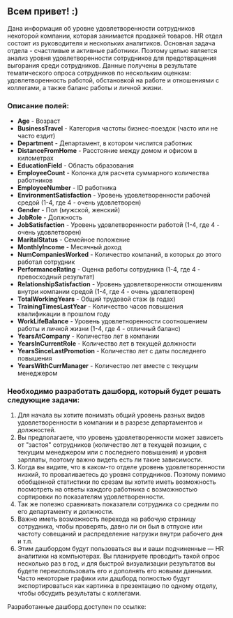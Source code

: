 ## **Всем привет! :)**

Дана информация об уровне удовлетворенности сотрудников некоторой компании, которая занимается продажей товаров. HR отдел состоит из руководителя и нескольких аналитиков. Основная задача отдела -  счастливые и активные работники. Поэтому целью является анализ уровня удовлетворенности сотрудников для предотвращения выгорания среди сотрудников.
Данные получены в результате тематического опроса сотрудников по нескольким оценкам: удовлетворенность работой, обстановкой на работе и отношениями с коллегами, а также баланс работы и личной жизни.

### Описание полей:
* **Age** - Возраст
* **BusinessTravel** - Категория частоты бизнес-поездок (часто или не часто ездит)
* **Department** - Департамент, в котором числится работник
* **DistanceFromHome** - Расстояние между домом и офисом в километрах
* **EducationField** - Область образования
* **EmployeeCount** - Колонка для расчета суммарного количества работников
* **EmployeeNumber** - ID работника
* **EnvironmentSatisfaction** - Уровень удовлетворенности рабочей средой (1-4, где 4 - очень удовлетворен)
* **Gender** - Пол (мужской, женский)
* **JobRole** - Должность
* **JobSatisfaction** - Уровень удовлетворенности работой (1-4, где 4 - очень удовлетворен)
* **MaritalStatus** - Семейное положение
* **MonthlyIncome** - Месячный доход
* **NumCompaniesWorked** - Количество компаний, в которых до этого работал сотрудник
* **PerformanceRating** - Оценка работы сотрудника (1-4, где 4 - превосходный результат)
* **RelationshipSatisfaction** - Уровень удовлетворенности отношениям внутри компании средой (1-4, где 4 - очень удовлетворен)
* **TotalWorkingYears** - Общий трудовой стаж (в годах)
* **TrainingTimesLastYear** - Количество часов повышения квалификации в прошлом году
* **WorkLifeBalance** - Уровень удовлетноренности соотношением работы и личной жизни (1-4, где 4 - отличный баланс)
* **YearsAtCompany** - Количество лет в компании
* **YearsInCurrentRole** - Количество лет в текущей должности
* **YearsSinceLastPromotion** - Количество лет с даты последнего повышения
* **YearsWithCurrManager** - Количество лет вместе с текущим менеджером

### Необходимо разработать дашборд, который будет решать следующие задачи:
1. Для начала вы хотите понимать общий уровень разных видов удовлетворенности в компании и в разрезе департаментов и должностей.
2. Вы предполагаете, что уровень удовлетворенности может зависеть от "застоя" сотрудников (количество лет в текущей позиции, с текущим менеджером или с последнего повышения) и уровня зарплаты, поэтому важно видеть есть ли такие зависимости.
3. Когда вы видите, что в каком-то отделе уровень удовлетворенности низкий, то проваливаетесь до уровня сотрудников. Поэтому помимо обобщенной статистики по срезам вы хотите иметь возможность посмотреть на ответы каждого работника с возможностью сортировки по показателям удовлетворенности.
4. Так же полезно сравнивать показатели сотрудника со средним по его департаменту и должности.
5. Важно иметь возможность перехода на рабочую страницу сотрудника, чтобы проверять, давно ли он был в отпуске или частоту совещаний и распределение нагрузки внутри рабочего дня и т.п.
6. Этим дашбордом будут пользоваться вы и ваши подчиненные — HR аналитики на компьютерах. Вы планируете проводить такой опрос несколько раз в год, и для быстрой визуализации результатов вы будете переиспользовать его и дополнять его новыми данными. Часто некоторые графики или дашборд полностью будут экспортироваться как картинка в презентацию по одному отделу, чтобы обсудить результаты с коллегами. 

Разработанные дашборд доступен по ссылке:


























